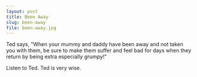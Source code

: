 ```yaml
---
layout: post
title: Been Away
slug: been-away
file: been-away.jpg
---
```


<p>Ted says, &quot;When your mummy and daddy have been away and not taken you with them, be sure to make them suffer and feel bad for days when they return by being extra especially grumpy!&quot;</p>

<p>Listen to Ted.
Ted is very wise.</p>